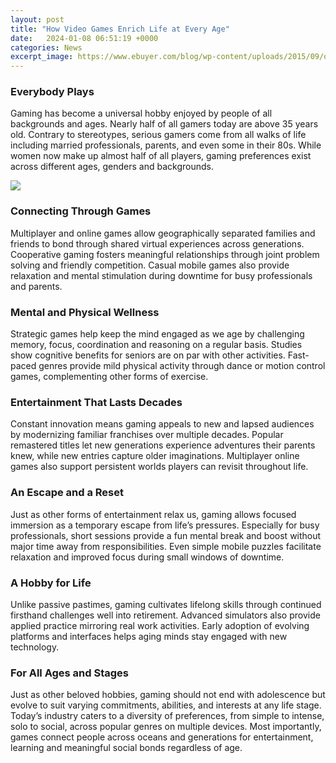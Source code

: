 ```yaml
---
layout: post
title: "How Video Games Enrich Life at Every Age"
date:   2024-01-08 06:51:19 +0000
categories: News
excerpt_image: https://www.ebuyer.com/blog/wp-content/uploads/2015/09/online-gaming-enrich-your-life-title.jpg
---
```

### Everybody Plays 
Gaming has become a universal hobby enjoyed by people of all backgrounds and ages. Nearly half of all gamers today are above 35 years old. Contrary to stereotypes, serious gamers come from all walks of life including married professionals, parents, and even some in their 80s. While women now make up almost half of all players, gaming preferences exist across different ages, genders and backgrounds.


![](https://www.ebuyer.com/blog/wp-content/uploads/2015/09/online-gaming-enrich-your-life-title.jpg)
### Connecting Through Games
Multiplayer and online games allow geographically separated families and friends to bond through shared virtual experiences across generations. Cooperative gaming fosters meaningful relationships through joint problem solving and friendly competition. Casual mobile games also provide relaxation and mental stimulation during downtime for busy professionals and parents.

### Mental and Physical Wellness  
Strategic games help keep the mind engaged as we age by challenging memory, focus, coordination and reasoning on a regular basis. Studies show cognitive benefits for seniors are on par with other activities. Fast-paced genres provide mild physical activity through dance or motion control games, complementing other forms of exercise.

### Entertainment That Lasts Decades
Constant innovation means gaming appeals to new and lapsed audiences by modernizing familiar franchises over multiple decades. Popular remastered titles let new generations experience adventures their parents knew, while new entries capture older imaginations. Multiplayer online games also support persistent worlds players can revisit throughout life.

### An Escape and a Reset
Just as other forms of entertainment relax us, gaming allows focused immersion as a temporary escape from life’s pressures. Especially for busy professionals, short sessions provide a fun mental break and boost without major time away from responsibilities. Even simple mobile puzzles facilitate relaxation and improved focus during small windows of downtime.  

### A Hobby for Life
Unlike passive pastimes, gaming cultivates lifelong skills through continued firsthand challenges well into retirement. Advanced simulators also provide applied practice mirroring real work activities. Early adoption of evolving platforms and interfaces helps aging minds stay engaged with new technology.

### For All Ages and Stages
Just as other beloved hobbies, gaming should not end with adolescence but evolve to suit varying commitments, abilities, and interests at any life stage. Today’s industry caters to a diversity of preferences, from simple to intense, solo to social, across popular genres on multiple devices. Most importantly, games connect people across oceans and generations for entertainment, learning and meaningful social bonds regardless of age.